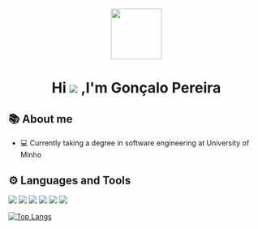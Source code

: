 <h1 align="center"><img src="https://img.icons8.com/ios/50/000000/physics.png"width="100"/>


<h1 align="center"> Hi <img src="https://img.icons8.com/emoji/48/000000/waving-hand-emoji.png"/> ,I'm Gonçalo Pereira </h1>

## 📚 About me

- 💻 Currently taking a degree in software engineering at University of Minho



## ⚙️ Languages and Tools
<img src="https://img.icons8.com/nolan/64/haskell.png"/>
<img src="https://img.icons8.com/color/48/000000/c-programming.png"/>
<img src="https://img.icons8.com/color/48/000000/java-coffee-cup-logo--v1.png"/>
<img src="https://img.icons8.com/color/48/000000/python--v1.png"/>
<img src="https://img.icons8.com/color/48/000000/javascript--v1.png"/>
<img src="https://img.icons8.com/color/48/000000/html-5--v1.png"/>

[![Top Langs](https://github-readme-stats.vercel.app/api/top-langs/?username=realRunlo&layout=compact)](https://github.com/anuraghazra/github-readme-stats)






